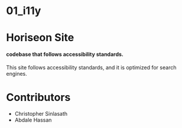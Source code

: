 # 01_i11y
# Horiseon Site
#### codebase that follows accessibility standards.

This site follows accessibility standards,
and it is optimized for search engines.

# Contributors
  * Christopher Sinlasath
  * Abdale Hassan
